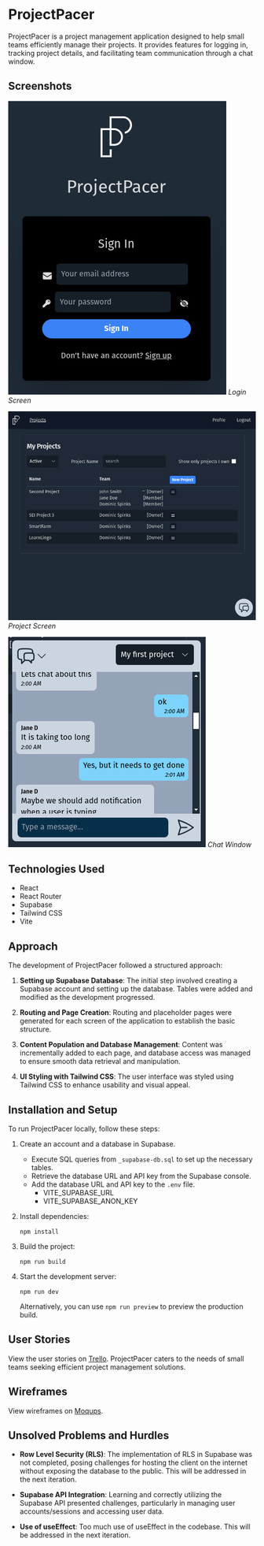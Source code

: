 # ProjectPacer

ProjectPacer is a project management application designed to help small teams efficiently manage their projects. It provides features for logging in, tracking project details, and facilitating team communication through a chat window.

## Screenshots

![Login Screen](public/screenshots/login_screen.png)
_Login Screen_

![Project Screen](public/screenshots/project_screen.png)
_Project Screen_

![Chat Window](public/screenshots/chat_window.png)
_Chat Window_

## Technologies Used

-   React
-   React Router
-   Supabase
-   Tailwind CSS
-   Vite

## Approach

The development of ProjectPacer followed a structured approach:

1. **Setting up Supabase Database**: The initial step involved creating a Supabase account and setting up the database. Tables were added and modified as the development progressed.

2. **Routing and Page Creation**: Routing and placeholder pages were generated for each screen of the application to establish the basic structure.

3. **Content Population and Database Management**: Content was incrementally added to each page, and database access was managed to ensure smooth data retrieval and manipulation.

4. **UI Styling with Tailwind CSS**: The user interface was styled using Tailwind CSS to enhance usability and visual appeal.

## Installation and Setup

To run ProjectPacer locally, follow these steps:

1. Create an account and a database in Supabase.

    - Execute SQL queries from `_supabase-db.sql` to set up the necessary tables.
    - Retrieve the database URL and API key from the Supabase console.
    - Add the database URL and API key to the `.env` file.
        - VITE_SUPABASE_URL
        - VITE_SUPABASE_ANON_KEY

2. Install dependencies:

    ```
    npm install
    ```

3. Build the project:

    ```
    npm run build
    ```

4. Start the development server:

    ```
    npm run dev
    ```

    Alternatively, you can use `npm run preview` to preview the production build.

## User Stories

View the user stories on [Trello](https://trello.com/b/QgCuHT1t/project-tracker). ProjectPacer caters to the needs of small teams seeking efficient project management solutions.

## Wireframes

View wireframes on [Moqups](https://app.moqups.com/JU95FL0o9E7Owk2xx8mETPBqvWlBonKw/view/page/ad64222d5).

## Unsolved Problems and Hurdles

-   **Row Level Security (RLS)**: The implementation of RLS in Supabase was not completed, posing challenges for hosting the client on the internet without exposing the database to the public. This will be addressed in the next iteration.

-   **Supabase API Integration**: Learning and correctly utilizing the Supabase API presented challenges, particularly in managing user accounts/sessions and accessing user data.

-   **Use of useEffect**: Too much use of useEffect in the codebase. This will be addressed in the next iteration.
